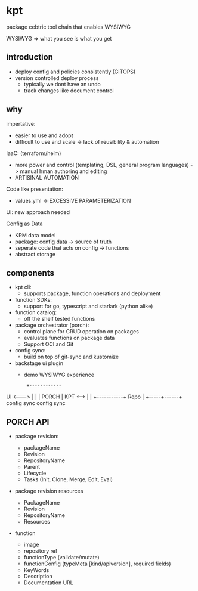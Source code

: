 # kpt

package cebtric tool chain that enables WYSIWYG

WYSIWYG => what you see is what you get

## introduction

- deploy config and policies consistently (GITOPS)
- version controlled deploy process
  - typically we dont have an undo
  - track changes like document control

## why

impertative:
- easier to use and adopt
- difficult to use and scale -> lack of reusibility & automation

IaaC: (terraform/helm)
- more power and control (templating, DSL, general program languages) -> manual hman authoring and editing
- ARTISINAL AUTOMATION

Code like presentation:
- values.yml -> EXCESSIVE PARAMETERIZATION

UI: new approach needed

Config as Data
- KRM data model
- package: config data -> source of truth
- seperate code that acts on config -> functions
- abstract storage

## components

- kpt cli:
  - supports package, function operations and deployment
- function SDKs:
  - support for go, typescript and starlark (python alike)
- function catalog:
  - off the shelf tested functions
- package orchestrator (porch):
  - control plane for CRUD operation on packages
  - evaluates functions on package data
  - Support OCI and Git
- config sync:
  - build on top of git-sync and kustomize
- backstage ui plugin
  - demo WYSIWYG experience

         +------------
UI <---> |           |
         |  PORCH    |
KPT <--> |           |
         +-----------+
             Repo
               |
         +-----+------+
      config sync    config sync


## PORCH API

- package revision:
  - packageName
  - Revision
  - RepositoryName
  - Parent
  - Lifecycle
  - Tasks (Init, Clone, Merge, Edit, Eval)

- package revision resources
  - PackageName
  - Revision
  - RepositoryName
  - Resources

- function
  - image
  - repository ref
  - functionType (validate/mutate)
  - functionConfig (typeMeta [kind/apiversion], required fields)
  - KeyWords
  - Description
  - Documentation URL